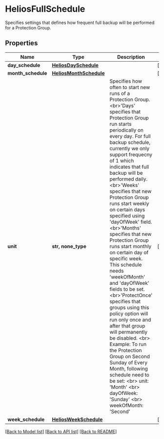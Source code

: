 # HeliosFullSchedule

Specifies settings that defines how frequent full backup will be performed for a Protection Group.

## Properties
Name | Type | Description | Notes
------------ | ------------- | ------------- | -------------
**day_schedule** | [**HeliosDaySchedule**](HeliosDaySchedule.md) |  | [optional] 
**month_schedule** | [**HeliosMonthSchedule**](HeliosMonthSchedule.md) |  | [optional] 
**unit** | **str, none_type** | Specifies how often to start new runs of a Protection Group. &lt;br&gt;&#39;Days&#39; specifies that Protection Group run starts periodically on every day. For full backup schedule, currently we only support frequecny of 1 which indicates that full backup will be performed daily. &lt;br&gt;&#39;Weeks&#39; specifies that new Protection Group runs start weekly on certain days specified using &#39;dayOfWeek&#39; field. &lt;br&gt;&#39;Months&#39; specifies that new Protection Group runs start monthly on certain day of specific week. This schedule needs &#39;weekOfMonth&#39; and &#39;dayOfWeek&#39; fields to be set. &lt;br&gt;&#39;ProtectOnce&#39; specifies that groups using this policy option will run only once and after that group will permanently be disabled. &lt;br&gt; Example: To run the Protection Group on Second Sunday of Every Month, following schedule need to be set: &lt;br&gt; unit: &#39;Month&#39; &lt;br&gt; dayOfWeek: &#39;Sunday&#39; &lt;br&gt; weekOfMonth: &#39;Second&#39; | [optional] 
**week_schedule** | [**HeliosWeekSchedule**](HeliosWeekSchedule.md) |  | [optional] 

[[Back to Model list]](../README.md#documentation-for-models) [[Back to API list]](../README.md#documentation-for-api-endpoints) [[Back to README]](../README.md)


